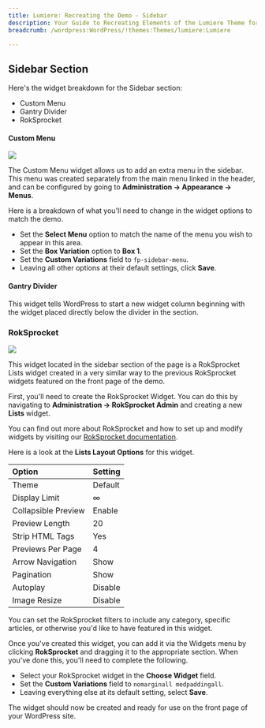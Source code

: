 ```yaml
---
title: Lumiere: Recreating the Demo - Sidebar
description: Your Guide to Recreating Elements of the Lumiere Theme for WordPress
breadcrumb: /wordpress:WordPress/!themes:Themes/lumiere:Lumiere

---
```


Sidebar Section
-----

Here's the widget breakdown for the Sidebar section:

* Custom Menu
* Gantry Divider
* RokSprocket

#### Custom Menu
![][sidebar1]

The Custom Menu widget allows us to add an extra menu in the sidebar. This menu was created separately from the main menu linked in the header, and can be configured by going to **Administration -> Appearance -> Menus**.

Here is a breakdown of what you'll need to change in the widget options to match the demo.

* Set the **Select Menu** option to match the name of the menu you wish to appear in this area.
* Set the **Box Variation** option to **Box 1**.
* Set the **Custom Variations** field to `fp-sidebar-menu`.
* Leaving all other options at their default settings, click **Save**.

#### Gantry Divider
This widget tells WordPress to start a new widget column beginning with the widget placed directly below the divider in the section.

### RokSprocket
![][sidebar2]

This widget located in the sidebar section of the page is a RokSprocket Lists widget created in a very similar way to the previous RokSprocket widgets featured on the front page of the demo.

First, you'll need to create the RokSprocket Widget. You can do this by navigating to **Administration -> RokSprocket Admin** and creating a new **Lists** widget. 

You can find out more about RokSprocket and how to set up and modify widgets by visiting our [RokSprocket documentation][roksprocket].

Here is a look at the **Lists Layout Options** for this widget.

| Option              | Setting |  
| :------------------ | :------ |  
| Theme               | Default |  
| Display Limit       | ∞       |  
| Collapsible Preview | Enable  |  
| Preview Length      | 20      |  
| Strip HTML Tags     | Yes     |  
| Previews Per Page   | 4       |  
| Arrow Navigation    | Show    |  
| Pagination          | Show    |  
| Autoplay            | Disable |  
| Image Resize        | Disable |  

You can set the RokSprocket filters to include any category, specific articles, or otherwise you'd like to have featured in this widget.

Once you've created this widget, you can add it via the Widgets menu by clicking **RokSprocket** and dragging it to the appropriate section. When you've done this, you'll need to complete the following.

* Select your RokSprocket widget in the **Choose Widget** field.
* Set the **Custom Variations** field to `nomarginall medpaddingall`.
* Leaving everything else at its default setting, select **Save**.

The widget should now be created and ready for use on the front page of your WordPress site.

[sidebar1]: assets/demo_10.jpeg
[sidebar2]: assets/demo_11.jpeg
[roksprocket]: ../../plugins/roksprocket/